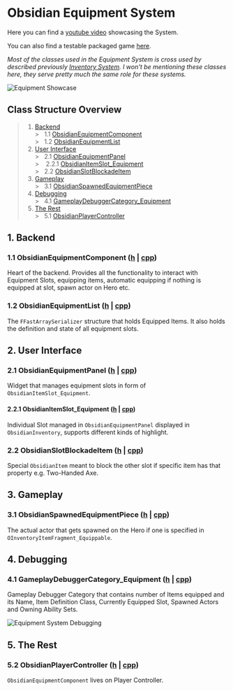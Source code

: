 # Obsidian Equipment System

Here you can find a [youtube video](https://www.youtube.com/watch?v=Fop-aGk-9MU) showcasing the System.

You can also find a testable packaged game [here](https://github.com/intrxx/Obsidian/releases/tag/Equipment_System_v0.1.0).

*Most of the classes used in the Equipment System is cross used by described previously [Inventory System](https://github.com/intrxx/Obsidian/blob/main/Docs/InventoryItemsSystem.md).
I won't be mentioning these classes here, they serve pretty much the same role for these systems.*

![Equipment Showcase](https://github.com/intrxx/Obsidian/blob/main/Docs/Images/EquipmentSystem/EquipmentSystemShowcase.jpg)

<a name="table-of-contents"></a>
## Class Structure Overview

> 1. [Backend](#1-backend) \
     > &nbsp; 1.1 [ObsidianEquipmentComponent](#11-obsidianequipmentcomponent-h--cpp) \
     > &nbsp; 1.2 [ObsidianEquipmentList](#12-obsidianequipmentlist-h--cpp) 
> 2. [User Interface](#2-user-interface) \
     > &nbsp; 2.1 [ObsidianEquipmentPanel](#21-obsidianequipmentpanel-h--cpp) \
     > &nbsp;&nbsp; 2.2.1 [ObsidianItemSlot_Equipment](#221-obsidianitemslot_equipment-h--cpp) \
     > &nbsp; 2.2 [ObsidianSlotBlockadeItem](#22-obsidianslotblockadeitem-h--cpp) 
> 3. [Gameplay](#3-gameplay) \
     > &nbsp; 3.1 [ObsidianSpawnedEquipmentPiece](#31-obsidianspawnedequipmentpiece-h--cpp) 
> 4. [Debugging](#4-debugging) \
     > &nbsp; 4.1 [GameplayDebuggerCategory_Equipment](#41-gameplaydebuggercategory_equipment-h--cpp)
> 5. [The Rest](#5-the-rest) \
     > &nbsp; 5.1 [ObsidianPlayerController](#52-obsidianplayercontroller-h--cpp)

<a name="backend"></a>
## 1. Backend

<a name=""></a>
### 1.1 ObsidianEquipmentComponent ([h](https://github.com/intrxx/Obsidian/blob/main/Source/Obsidian/Public/InventoryItems/Equipment/ObsidianEquipmentComponent.h) | [cpp](https://github.com/intrxx/Obsidian/blob/main/Source/Obsidian/Private/InventoryItems/Equipment/ObsidianEquipmentComponent.cpp))

Heart of the backend. Provides all the functionality to interact with Equipment Slots, equipping items, automatic equipping if nothing is equipped at slot, spawn actor on Hero etc.

<a name=""></a>
### 1.2 ObsidianEquipmentList ([h](https://github.com/intrxx/Obsidian/blob/main/Source/Obsidian/Public/InventoryItems/Equipment/ObsidianEquipmentList.h) | [cpp](https://github.com/intrxx/Obsidian/blob/main/Source/Obsidian/Private/InventoryItems/Equipment/ObsidianEquipmentList.cpp))

The ```FFastArraySerializer``` structure that holds Equipped Items. It also holds the definition and state of all equipment slots.

<a name=""></a>
## 2. User Interface

<a name=""></a>
### 2.1 ObsidianEquipmentPanel ([h](https://github.com/intrxx/Obsidian/blob/main/Source/Obsidian/Public/UI/Inventory/ObsidianEquipmentPanel.h) | [cpp](https://github.com/intrxx/Obsidian/blob/main/Source/Obsidian/Private/UI/Inventory/ObsidianEquipmentPanel.cpp))

Widget that manages equipment slots in form of ```ObsidianItemSlot_Equipment```.

<a name=""></a>
#### 2.2.1 ObsidianItemSlot_Equipment ([h](https://github.com/intrxx/Obsidian/blob/main/Source/Obsidian/Public/UI/Inventory/Slots/ObsidianItemSlot_Equipment.h) | [cpp](https://github.com/intrxx/Obsidian/blob/main/Source/Obsidian/Private/UI/Inventory/Slots/ObsidianItemSlot_Equipment.cpp))

Individual Slot managed in ```ObsidianEquipmentPanel``` displayed in ```ObsidianInventory```, supports different kinds of highlight.

<a name=""></a>
### 2.2 ObsidianSlotBlockadeItem ([h](https://github.com/intrxx/Obsidian/blob/main/Source/Obsidian/Public/UI/Inventory/Slots/ObsidianSlotBlockadeItem.h) | [cpp](https://github.com/intrxx/Obsidian/blob/main/Source/Obsidian/Private/UI/Inventory/Slots/ObsidianSlotBlockadeItem.cpp))

Special ```ObsidianItem``` meant to block the other slot if specific item has that property e.g. Two-Handed Axe.

<a name=""></a>
## 3. Gameplay

<a name=""></a>
### 3.1 ObsidianSpawnedEquipmentPiece ([h](https://github.com/intrxx/Obsidian/blob/main/Source/Obsidian/Public/InventoryItems/Equipment/ObsidianSpawnedEquipmentPiece.h) | [cpp](https://github.com/intrxx/Obsidian/blob/main/Source/Obsidian/Private/InventoryItems/Equipment/ObsidianSpawnedEquipmentPiece.cpp))

The actual actor that gets spawned on the Hero if one is specified in ```OInventoryItemFragment_Equippable```.

<a name=""></a>
## 4. Debugging

<a name=""></a>
### 4.1 GameplayDebuggerCategory_Equipment ([h](https://github.com/intrxx/Obsidian/blob/main/Source/Obsidian/Public/InventoryItems/Debugging/GameplayDebuggerCategory_Equipment.h) | [cpp](https://github.com/intrxx/Obsidian/blob/main/Source/Obsidian/Private/InventoryItems/Debugging/GameplayDebuggerCategory_Equipment.cpp))

Gameplay Debugger Category that contains number of Items equipped and its Name, Item Definition Class, Currently
Equipped Slot, Spawned Actors and Owning Ability Sets.

![Equipment System Debugging](https://github.com/intrxx/Obsidian/blob/main/Docs/Images/EquipmentSystem/equipmentdebugger.jpg)

<a name=""></a>
## 5. The Rest

<a name="obsidianplayercontroller"></a>
### 5.2 ObsidianPlayerController ([h](https://github.com/intrxx/Obsidian/blob/main/Source/Obsidian/Public/Characters/Player/ObsidianPlayerController.h) | [cpp](https://github.com/intrxx/Obsidian/blob/main/Source/Obsidian/Private/Characters/Player/ObsidianPlayerController.cpp))

```ObsidianEquipmentComponent``` lives on Player Controller.